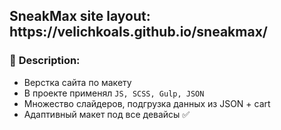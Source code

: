 <h2><b>SneakMax site layout:</b> https://velichkoals.github.io/sneakmax/ </h2>


<h3>💭 <b>Description: </b></h3>


- Верстка сайта по макету
- В проекте применял  `JS, SCSS, Gulp, JSON`
- Множество слайдеров, подгрузка данных из JSON + cart
- Адаптивный макет под все девайсы ✅
